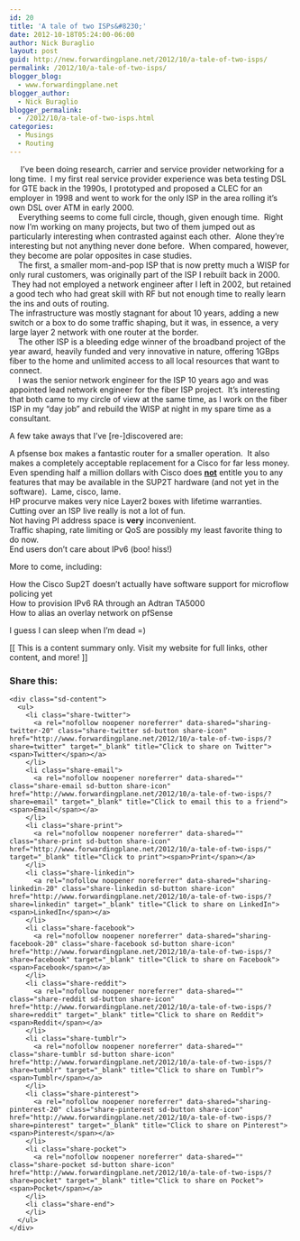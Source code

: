 ```yaml
---
id: 20
title: 'A tale of two ISPs&#8230;'
date: 2012-10-18T05:24:00-06:00
author: Nick Buraglio
layout: post
guid: http://new.forwardingplane.net/2012/10/a-tale-of-two-isps/
permalink: /2012/10/a-tale-of-two-isps/
blogger_blog:
  - www.forwardingplane.net
blogger_author:
  - Nick Buraglio
blogger_permalink:
  - /2012/10/a-tale-of-two-isps.html
categories:
  - Musings
  - Routing
---
```

     I&#8217;ve been doing research, carrier and service provider networking for a long time.  I my first real service provider experience was beta testing DSL for GTE back in the 1990s, I prototyped and proposed a CLEC for an employer in 1998 and went to work for the only ISP in the area rolling it&#8217;s own DSL over ATM in early 2000.  
    Everything seems to come full circle, though, given enough time.  Right now I&#8217;m working on many projects, but two of them jumped out as particularly interesting when contrasted against each other.  Alone they&#8217;re interesting but not anything never done before.  When compared, however, they become are polar opposites in case studies.  
    The first, a smaller mom-and-pop ISP that is now pretty much a WISP for only rural customers, was originally part of the ISP I rebuilt back in 2000.  They had not employed a network engineer after I left in 2002, but retained a good tech who had great skill with RF but not enough time to really learn the ins and outs of routing.  
The infrastructure was mostly stagnant for about 10 years, adding a new switch or a box to do some traffic shaping, but it was, in essence, a very large layer 2 network with one router at the border.  
    The other ISP is a bleeding edge winner of the broadband project of the year award, heavily funded and very innovative in nature, offering 1GBps fiber to the home and unlimited access to all local resources that want to connect.    
    I was the senior network engineer for the ISP 10 years ago and was appointed lead network engineer for the fiber ISP project.  It&#8217;s interesting that both came to my circle of view at the same time, as I work on the fiber ISP in my &#8220;day job&#8221; and rebuild the WISP at night in my spare time as a consultant. 

A few take aways that I&#8217;ve [re-]discovered are:

A pfsense box makes a fantastic router for a smaller operation.  It also makes a completely acceptable replacement for a Cisco for far less money.  
Even spending half a million dollars with Cisco does **<u>not</u>** entitle you to any features that may be available in the SUP2T hardware (and not yet in the software).  Lame, cisco, lame.  
HP procurve makes very nice Layer2 boxes with lifetime warranties.  
Cutting over an ISP live really is not a lot of fun.  
Not having PI address space is **very** inconvenient.  
Traffic shaping, rate limiting or QoS are possibly my least favorite thing to do now.  
End users don&#8217;t care about IPv6 (boo! hiss!)

More to come, including:

How the Cisco Sup2T doesn&#8217;t actually have software support for microflow policing yet  
How to provision IPv6 RA through an Adtran TA5000  
How to alias an overlay network on pfSense

I guess I can sleep when I&#8217;m dead =)

<div>
  [[ This is a content summary only. Visit my website for full links, other content, and more! ]]
</div>

<div class="sharedaddy sd-sharing-enabled">
  <div class="robots-nocontent sd-block sd-social sd-social-icon-text sd-sharing">
    <h3 class="sd-title">
      Share this:
    </h3>
    
    <div class="sd-content">
      <ul>
        <li class="share-twitter">
          <a rel="nofollow noopener noreferrer" data-shared="sharing-twitter-20" class="share-twitter sd-button share-icon" href="http://www.forwardingplane.net/2012/10/a-tale-of-two-isps/?share=twitter" target="_blank" title="Click to share on Twitter"><span>Twitter</span></a>
        </li>
        <li class="share-email">
          <a rel="nofollow noopener noreferrer" data-shared="" class="share-email sd-button share-icon" href="http://www.forwardingplane.net/2012/10/a-tale-of-two-isps/?share=email" target="_blank" title="Click to email this to a friend"><span>Email</span></a>
        </li>
        <li class="share-print">
          <a rel="nofollow noopener noreferrer" data-shared="" class="share-print sd-button share-icon" href="http://www.forwardingplane.net/2012/10/a-tale-of-two-isps/" target="_blank" title="Click to print"><span>Print</span></a>
        </li>
        <li class="share-linkedin">
          <a rel="nofollow noopener noreferrer" data-shared="sharing-linkedin-20" class="share-linkedin sd-button share-icon" href="http://www.forwardingplane.net/2012/10/a-tale-of-two-isps/?share=linkedin" target="_blank" title="Click to share on LinkedIn"><span>LinkedIn</span></a>
        </li>
        <li class="share-facebook">
          <a rel="nofollow noopener noreferrer" data-shared="sharing-facebook-20" class="share-facebook sd-button share-icon" href="http://www.forwardingplane.net/2012/10/a-tale-of-two-isps/?share=facebook" target="_blank" title="Click to share on Facebook"><span>Facebook</span></a>
        </li>
        <li class="share-reddit">
          <a rel="nofollow noopener noreferrer" data-shared="" class="share-reddit sd-button share-icon" href="http://www.forwardingplane.net/2012/10/a-tale-of-two-isps/?share=reddit" target="_blank" title="Click to share on Reddit"><span>Reddit</span></a>
        </li>
        <li class="share-tumblr">
          <a rel="nofollow noopener noreferrer" data-shared="" class="share-tumblr sd-button share-icon" href="http://www.forwardingplane.net/2012/10/a-tale-of-two-isps/?share=tumblr" target="_blank" title="Click to share on Tumblr"><span>Tumblr</span></a>
        </li>
        <li class="share-pinterest">
          <a rel="nofollow noopener noreferrer" data-shared="sharing-pinterest-20" class="share-pinterest sd-button share-icon" href="http://www.forwardingplane.net/2012/10/a-tale-of-two-isps/?share=pinterest" target="_blank" title="Click to share on Pinterest"><span>Pinterest</span></a>
        </li>
        <li class="share-pocket">
          <a rel="nofollow noopener noreferrer" data-shared="" class="share-pocket sd-button share-icon" href="http://www.forwardingplane.net/2012/10/a-tale-of-two-isps/?share=pocket" target="_blank" title="Click to share on Pocket"><span>Pocket</span></a>
        </li>
        <li class="share-end">
        </li>
      </ul>
    </div>
  </div>
</div>